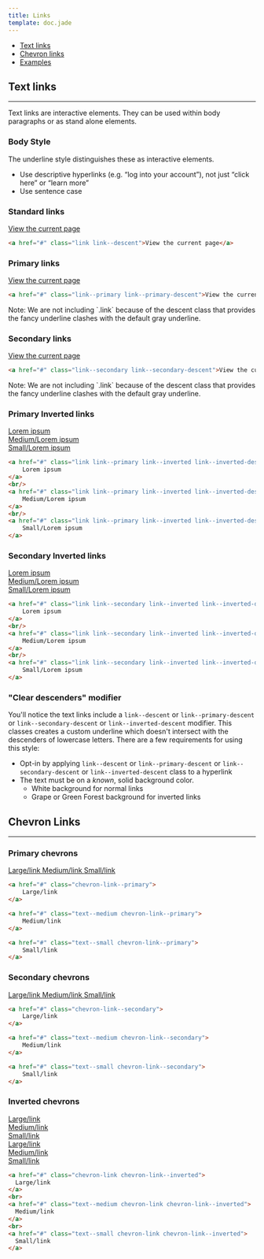 ```yaml
---
title: Links
template: doc.jade
---
```


* [Text links](#text-links)
* [Chevron links](#chevron-links)
* [Examples](/examples/links.html)

## Text links

---

Text links are interactive elements. They can be used within body paragraphs or as stand alone elements.

### Body Style

The underline style distinguishes these as interactive elements.

- Use descriptive hyperlinks (e.g. “log into your account”), not just “click here” or “learn more”
- Use sentence case

### Standard links

<div class="example example--type">
    <a href="#" class="link link--descent">View the current page</a>
</div>

```html
<a href="#" class="link link--descent">View the current page</a>
```

### Primary links

<div class="example example--type">
    <a href="#" class="link--primary link--primary-descent">View the current page</a>
</div>

```html
<a href="#" class="link--primary link--primary-descent">View the current page</a>
```

<p class="text--small">Note: We are not including `.link` because of the descent class that provides the fancy underline clashes with the default gray underline.</p>

### Secondary links

<div class="example example--type">
    <a href="#" class="link--secondary link--secondary-descent">View the current page</a>
</div>

```html
<a href="#" class="link--secondary link--secondary-descent">View the current page</a>
```
<p class="text--small">Note: We are not including `.link` because of the descent class that provides the fancy underline clashes with the default gray underline.</p>

### Primary Inverted links

<div class="example example--inverted example--primary">
    <a href="#" class="link link--primary link--inverted link--inverted-descent">
        Lorem ipsum
    </a>
    <br/>
    <a href="#" class="link link--primary link--inverted link--inverted-descent text--medium">
        Medium/Lorem ipsum
    </a>
    <br/>
    <a href="#" class="link link--primary link--inverted link--inverted-descent text--small">
        Small/Lorem ipsum
    </a>
</div>

```html
<a href="#" class="link link--primary link--inverted link--inverted-descent">
    Lorem ipsum
</a>
<br/>
<a href="#" class="link link--primary link--inverted link--inverted-descent text--medium">
    Medium/Lorem ipsum
</a>
<br/>
<a href="#" class="link link--primary link--inverted link--inverted-descent text--small">
    Small/Lorem ipsum
</a>
```

### Secondary Inverted links
<div class="example example--inverted example--secondary">
    <a href="#" class="link link--secondary link--inverted link--inverted-descent">
        Lorem ipsum
    </a>
    <br/>
    <a href="#" class="link link--secondary link--inverted link--inverted-descent text--medium">
        Medium/Lorem ipsum
    </a>
    <br/>
    <a href="#" class="link link--secondary link--inverted link--inverted-descent text--small">
        Small/Lorem ipsum
    </a>
</div>

```html
<a href="#" class="link link--secondary link--inverted link--inverted-descent">
    Lorem ipsum
</a>
<br/>
<a href="#" class="link link--secondary link--inverted link--inverted-descent text--medium">
    Medium/Lorem ipsum
</a>
<br/>
<a href="#" class="link link--secondary link--inverted link--inverted-descent text--small">
    Small/Lorem ipsum
</a>
```

### "Clear descenders" modifier

You'll notice the text links include a `link--descent` or `link--primary-descent` or `link--secondary-descent` or `link--inverted-descent` modifier. This classes creates a custom underline which doesn't intersect with the descenders of lowercase letters. There are a few requirements for using this style:

* Opt-in by applying `link--descent` or `link--primary-descent` or `link--secondary-descent` or `link--inverted-descent` class to a hyperlink
* The text must be on a *known*, solid background color.
    * White background for normal links
    * Grape or Green Forest background for inverted links

## Chevron Links

---

### Primary chevrons

<a href="#" class="chevron-link--primary">
    Large/link
</a>

<a href="#" class="text--medium chevron-link--primary">
    Medium/link
</a>

<a href="#" class="text--small chevron-link--primary">
    Small/link
</a>


```html
<a href="#" class="chevron-link--primary">
    Large/link
</a>

<a href="#" class="text--medium chevron-link--primary">
    Medium/link
</a>

<a href="#" class="text--small chevron-link--primary">
    Small/link
</a>
```

### Secondary chevrons

<a href="#" class="chevron-link--secondary">
    Large/link
</a>

<a href="#" class="text--medium chevron-link--secondary">
    Medium/link
</a>

<a href="#" class="text--small chevron-link--secondary">
    Small/link
</a>


```html
<a href="#" class="chevron-link--secondary">
    Large/link
</a>

<a href="#" class="text--medium chevron-link--secondary">
    Medium/link
</a>

<a href="#" class="text--small chevron-link--secondary">
    Small/link
</a>
```

### Inverted chevrons

<div class="example example--inverted example--primary">
  <a href="#" class="chevron-link chevron-link--inverted">
    Large/link
  </a>
  <br>
  <a href="#" class="text--medium chevron-link chevron-link--inverted">
    Medium/link
  </a>
  <br>
  <a href="#" class="text--small chevron-link chevron-link--inverted">
    Small/link
  </a>
</div>

<div class="example example--inverted example--secondary">
  <a href="#" class="chevron-link chevron-link--inverted">
    Large/link
  </a>
  <br>
  <a href="#" class="text--medium chevron-link chevron-link--inverted">
    Medium/link
  </a>
  <br>
  <a href="#" class="text--small chevron-link chevron-link--inverted">
    Small/link
  </a>
</div>

```html
<a href="#" class="chevron-link chevron-link--inverted">
  Large/link
</a>
<br>
<a href="#" class="text--medium chevron-link chevron-link--inverted">
  Medium/link
</a>
<br>
<a href="#" class="text--small chevron-link chevron-link--inverted">
  Small/link
</a>
```
